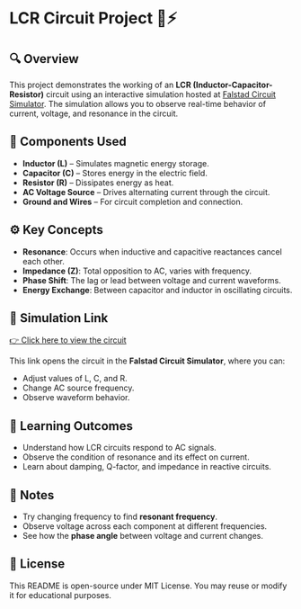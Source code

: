 # LCR Circuit Project 🔄⚡

## 🔍 Overview

This project demonstrates the working of an **LCR (Inductor-Capacitor-Resistor)** circuit using an interactive simulation hosted at [Falstad Circuit Simulator](https://tinyurl.com/2xxajh8p). The simulation allows you to observe real-time behavior of current, voltage, and resonance in the circuit.

## 🧪 Components Used

- **Inductor (L)** – Simulates magnetic energy storage.
- **Capacitor (C)** – Stores energy in the electric field.
- **Resistor (R)** – Dissipates energy as heat.
- **AC Voltage Source** – Drives alternating current through the circuit.
- **Ground and Wires** – For circuit completion and connection.

## ⚙️ Key Concepts

- **Resonance**: Occurs when inductive and capacitive reactances cancel each other.
- **Impedance (Z)**: Total opposition to AC, varies with frequency.
- **Phase Shift**: The lag or lead between voltage and current waveforms.
- **Energy Exchange**: Between capacitor and inductor in oscillating circuits.

## 🔗 Simulation Link

[👉 Click here to view the circuit](https://tinyurl.com/2xxajh8p)

This link opens the circuit in the **Falstad Circuit Simulator**, where you can:
- Adjust values of L, C, and R.
- Change AC source frequency.
- Observe waveform behavior.

## 🎯 Learning Outcomes

- Understand how LCR circuits respond to AC signals.
- Observe the condition of resonance and its effect on current.
- Learn about damping, Q-factor, and impedance in reactive circuits.

## 📌 Notes

- Try changing frequency to find **resonant frequency**.
- Observe voltage across each component at different frequencies.
- See how the **phase angle** between voltage and current changes.

## 📜 License

This README is open-source under MIT License. You may reuse or modify it for educational purposes.




